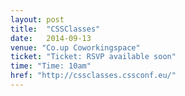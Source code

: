 ```yaml
---
layout: post
title:  "CSSClasses"
date:   2014-09-13
venue: "Co.up Coworkingspace"
ticket: "Ticket: RSVP available soon"
time: "Time: 10am"
href: "http://cssclasses.cssconf.eu/"
---
```

<!-- fill in the URL of your event host page if you haven't enough information for a detail page, so the event link won't point on the detail page at all -->
